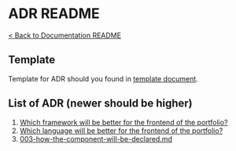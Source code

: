 # ADR README
[< Back to Documentation README](../README.md)

## Template
Template for ADR should you found in [template document](template.md).

## List of ADR (newer should be higher)
1. [Which framework will be better for the frontend of the portfolio?](001-which-framework-frontend)
2. [Which language will be better for the frontend of the portfolio?](002-which-language-frontend.md)
3. [003-how-the-component-will-be-declared.md](003-how-the-component-will-be-declared.md)